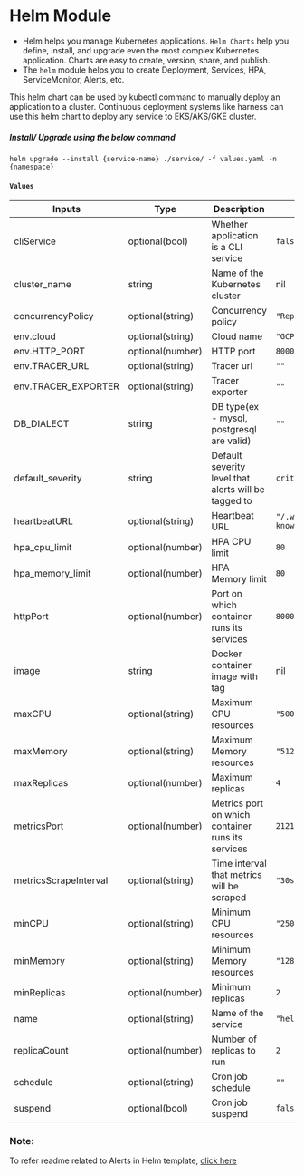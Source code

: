 # Helm Module
- Helm helps you manage Kubernetes applications. `Helm Charts` help you define, install, and upgrade even the most complex Kubernetes application. Charts are easy to create, version, share, and publish.
- The `helm` module helps you to create Deployment, Services, HPA, ServiceMonitor, Alerts, etc. 

This helm chart can be used by kubectl command to manually deploy an application to a cluster. Continuous deployment systems 
like harness can use this helm chart to deploy any service to EKS/AKS/GKE cluster.


##### Install/ Upgrade using the below command
```
helm upgrade --install {service-name} ./service/ -f values.yaml -n {namespace}
```

####  `Values`

| Inputs                                                                    | Type             | Description                                                                                                                              | Default                    |
|---------------------------------------------------------------------------|------------------|------------------------------------------------------------------------------------------------------------------------------------------|----------------------------|
| cliService                                                                | optional(bool)   | Whether application is a CLI service                                                                                                     | `false`                    |
| cluster_name                                                              | string           | Name of the Kubernetes cluster                                                                                                           | nil                           |
| concurrencyPolicy                                                         | optional(string) | Concurrency policy                                                                                                                       | `"Replace"`                |
| env.cloud                                                                 | optional(string) | Cloud name                                                                                                                               | `"GCP"`                    |
| env.HTTP_PORT                                                             | optional(number) | HTTP port                                                                                                                                | `8000`                     |
| env.TRACER_URL                                                            | optional(string) | Tracer url                                                                                                                               | `""`                       |
| env.TRACER_EXPORTER                                                       | optional(string) | Tracer exporter                                                                                                                          | `""`                       |
| DB_DIALECT                                                                | string           | DB type(ex - mysql, postgresql are valid)                                                                                                | `""`                       |
| default_severity                                                          | string           | Default severity level that alerts will be tagged to                                                                                     | `critical`                 |
| heartbeatURL                                                              | optional(string) | Heartbeat URL                                                                                                                            | `"/.well-known/heartbeat"` |
| hpa_cpu_limit                                                             | optional(number) | HPA CPU limit                                                                                                                            | `80`                       |
| hpa_memory_limit                                                          | optional(number) | HPA Memory limit                                                                                                                         | `80`                       |
| httpPort                                                                  | optional(number) | Port on which container runs its services                                                                                                | `8000`                     |
| image                                                                     | string           | Docker container image with tag                                                                                                          |  nil                          |
| maxCPU                                                                    | optional(string) | Maximum CPU resources                                                                                                                    | `"500m"`                   |
| maxMemory                                                                 | optional(string) | Maximum Memory resources                                                                                                                 | `"512Mi"`                  |
| maxReplicas                                                               | optional(number) | Maximum replicas                                                                                                                         | `4`                        |
| metricsPort                                                               | optional(number) | Metrics port on which container runs its services                                                                                        | `2121`                     |
| metricsScrapeInterval                                                     | optional(string) | Time interval that metrics will be scraped                                                                                               | `"30s"`                    |
| minCPU                                                                    | optional(string) | Minimum CPU resources                                                                                                                    | `"250m"`                   |
| minMemory                                                                 | optional(string) | Minimum Memory resources                                                                                                                 | `"128Mi"`                  |
| minReplicas                                                               | optional(number) | Minimum replicas                                                                                                                         | `2`                        |
| name                                                                      | optional(string) | Name of the service                                                                                                                      | `"hello-api"`              |
| replicaCount                                                              | optional(number) | Number of replicas to run                                                                                                                | `2`                        |
| schedule                                                                  | optional(string) | Cron job schedule                                                                                                                        | `""`                       |
| suspend                                                                   | optional(bool)   | Cron job suspend                                                                                                                         | `false`                    |


### Note: 
  To refer readme related to Alerts in Helm template, [click here](README1.md)
